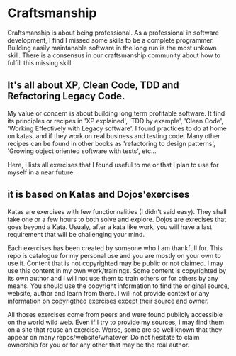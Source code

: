 # Craftsmanship

Craftsmanship is about being professional.
As a professional in software development, I find I missed some skills to be a complete programmer.
Building easily maintanable software in the long run is the most unkown skill.
There is a consensus in our craftsmanship community about how to fulfill this missing skill.

## It's all about XP, Clean Code, TDD and Refactoring Legacy Code.

My value or concern is about building long term profitable software.
It find its principles or recipes in 'XP explained', 'TDD by example', 'Clean Code', 'Working Effectively with Legacy software'.
I found practices to do at home on katas, and if they work on real business and testing code.
Many other recipes can be found in other books as 'refactoring to design patterns', 'Growing object oriented software with tests', etc...

Here, I lists all exercises that I found useful to me or that I plan to use for myself in a near future.

## it is based on Katas and Dojos'exercises

Katas are exercises with few functionnalities (I didn't said easy).
They shall take one or a few hours to both solve and explore.
Dojos are exrecises that goes beyond a Kata.
Usualy, after a kata like work, you will have a last requirement that will be challenging your mind.

Each exercises has been created by someone who I am thankfull for.
This repo is catalogue for my personal use and you are mostly on your own to use it.
Content that is not copyrighted may be public or not claimed.
I may use this content in my own work/trainings.
Some content is copyrighted by its own author and I will not use them to train others or for others by any means.
You should use the copyright information to find the original source, website, author and learn from there.
I will not provide context or any information on copyrigthed exercises except their source and owner.

All thoses exercises come from peers and were found publicly accessible on the world wild web.
Even if I try to provide my sources, I may find them on a site that reuse an exercise.
Worse, some are so well known that they appear on many repos/website/whatever.
Do not hesitate to claim ownership for you or for any other that may be the real author.
